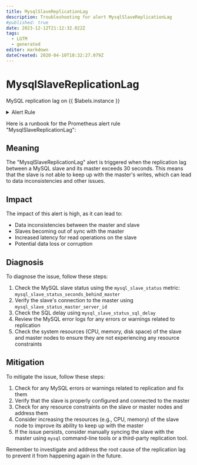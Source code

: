 ```yaml
---
title: MysqlSlaveReplicationLag
description: Troubleshooting for alert MysqlSlaveReplicationLag
#published: true
date: 2023-12-12T21:12:32.022Z
tags: 
  - LGTM
  - generated
editor: markdown
dateCreated: 2020-04-10T18:32:27.079Z
---
```


# MysqlSlaveReplicationLag

MySQL replication lag on {{ $labels.instance }}

<details>
  <summary>Alert Rule</summary>

{{% rule "mysql/mysqld-exporter.yml" "MysqlSlaveReplicationLag" %}}

{{% comment %}}

```yaml
alert: MysqlSlaveReplicationLag
expr: ( (mysql_slave_status_seconds_behind_master - mysql_slave_status_sql_delay) and ON (instance) mysql_slave_status_master_server_id > 0 ) > 30
for: 1m
labels:
    severity: critical
annotations:
    summary: MySQL Slave replication lag (instance {{ $labels.instance }})
    description: |-
        MySQL replication lag on {{ $labels.instance }}
          VALUE = {{ $value }}
          LABELS = {{ $labels }}
    runbook: https://github.com/srerun/prometheus-alerts/blob/main/content/runbooks/mysqld-exporter/MysqlSlaveReplicationLag.md

```

{{% /comment %}}

</details>


Here is a runbook for the Prometheus alert rule "MysqlSlaveReplicationLag":

## Meaning

The "MysqlSlaveReplicationLag" alert is triggered when the replication lag between a MySQL slave and its master exceeds 30 seconds. This means that the slave is not able to keep up with the master's writes, which can lead to data inconsistencies and other issues.

## Impact

The impact of this alert is high, as it can lead to:

* Data inconsistencies between the master and slave
* Slaves becoming out of sync with the master
* Increased latency for read operations on the slave
* Potential data loss or corruption

## Diagnosis

To diagnose the issue, follow these steps:

1. Check the MySQL slave status using the `mysql_slave_status` metric: `mysql_slave_status_seconds_behind_master`
2. Verify the slave's connection to the master using `mysql_slave_status_master_server_id`
3. Check the SQL delay using `mysql_slave_status_sql_delay`
4. Review the MySQL error logs for any errors or warnings related to replication
5. Check the system resources (CPU, memory, disk space) of the slave and master nodes to ensure they are not experiencing any resource constraints

## Mitigation

To mitigate the issue, follow these steps:

1. Check for any MySQL errors or warnings related to replication and fix them
2. Verify that the slave is properly configured and connected to the master
3. Check for any resource constraints on the slave or master nodes and address them
4. Consider increasing the resources (e.g., CPU, memory) of the slave node to improve its ability to keep up with the master
5. If the issue persists, consider manually syncing the slave with the master using `mysql` command-line tools or a third-party replication tool.

Remember to investigate and address the root cause of the replication lag to prevent it from happening again in the future.